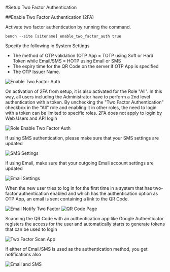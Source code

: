 #Setup Two Factor Authentication

##Enable Two Factor Authentication (2FA)

Activate two factor authentication by running the command.

`bench --site [sitename] enable_two_factor_auth true` 

Specify the following in System Settings

* The method of OTP validation (OTP App = TOTP using Soft or Hard Token while Email/SMS = HOTP using Email or SMS
* The expiry time for the QR Code on the server if OTP App is specified
* The OTP Issuer Name.

<img alt="Enable Two Factor Auth" class="screenshot" src="/assets/erpnext_docs/assets/img/articles/twofactor/twofactor-1.png">


On activation of 2FA from setup, it is also activated for the Role "All". In this way, all users including the Administrator have to perform a 2nd level authentication with a token. By unchecking the "Two Factor Authentication" checkbox in the "All" role and enabling it in other roles, the need to login with a token can be limited to specific roles. 2FA does not apply to login by Web Users and API login

<img alt="Role Enable Two Factor Auth" class="screenshot" src="/assets/erpnext_docs/assets/img/articles/twofactor/twofactor-2.png">

If using SMS authentication, please make sure that your SMS settings are updated

<img alt="SMS Settings" class="screenshot" src="/assets/erpnext_docs/assets/img/articles/twofactor/twofactor-3.png">

If using Email, make sure that your outgoing Email account settings are updated

<img alt="Email Settings" class="screenshot" src="/assets/erpnext_docs/assets/img/articles/twofactor/twofactor-4.png">

When the new user tries to log in for the first time in a system that has two-factor authentication enabled and which has the authentication option as OTP App, an email is sent containing a link to the QR Code.

<img alt="Email Notify Two Factor" class="screenshot" src="/assets/erpnext_docs/assets/img/articles/twofactor/twofactor-5.png">
<img alt="QR Code Page" class="screenshot" src="/assets/erpnext_docs/assets/img/articles/twofactor/twofactor-6.png">

Scanning the QR Code with an authentication app like Google Authenticator registers the access for the user and automatically starts to generate tokens that can be used to login

<img alt="Two Factor Scan App" class="screenshot" src="/assets/erpnext_docs/assets/img/articles/twofactor/twofactor_app.jpeg">

If either of Email/SMS is used as the authentication method, you get notifications also

<img alt="Email and SMS" class="screenshot" src="/assets/erpnext_docs/assets/img/articles/twofactor/twofactor-8.png">